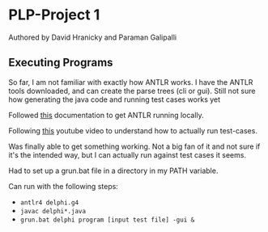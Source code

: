 # PLP-Project 1

Authored by David Hranicky and Paraman Galipalli

## Executing Programs

So far, I am not familiar with exactly how ANTLR works. I have the ANTLR tools downloaded, and can create the parse trees (cli or gui). Still not sure how generating the java code and running test cases works yet

Followed [this](https://github.com/antlr/antlr4/blob/master/doc/getting-started.md) documentation to get ANTLR running locally.

Following [this](https://www.youtube.com/watch?v=cWUbZ0fCZB4&list=PL5dxAmCmjv_4FGYtGzcvBeoS-BobRTJLq&index=2) youtube video to understand how to actually run test-cases.

Was finally able to get something working. Not a big fan of it and not sure if it's the intended way, but I can actually run against test cases it seems.

Had to set up a grun.bat file in a directory in my PATH variable.

Can run with the following steps:

* `antlr4 delphi.g4`
* `javac delphi*.java`
* `grun.bat delphi program [input test file] -gui &`
